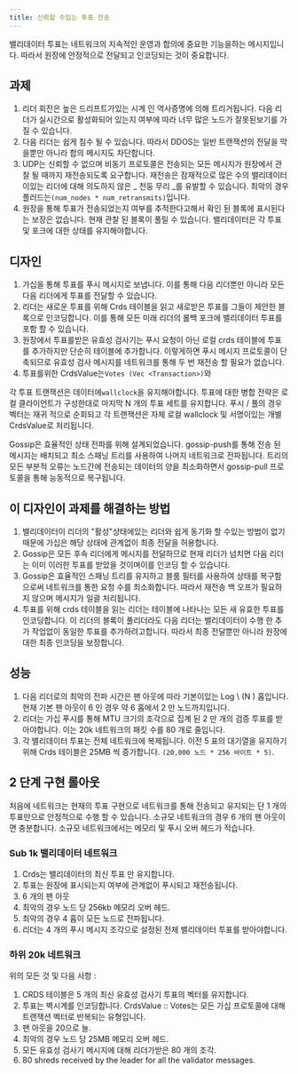 ```yaml
---
title: 신뢰할 수있는 투표 전송
---
```


밸리데이터 투표는 네트워크의 지속적인 운영과 합의에 중요한 기능을하는 메시지입니다. 따라서 원장에 안정적으로 전달되고 인코딩되는 것이 중요합니다.

## 과제

1. 리더 회전은 높은 드리프트가있는 시계 인 역사증명에 의해 트리거됩니다. 다음 리더가 실시간으로 활성화되어 있는지 여부에 따라 너무 많은 노드가 잘못된보기를 가질 수 있습니다.
2. 다음 리더는 쉽게 침수 될 수 있습니다. 따라서 DDOS는 일반 트랜잭션의 전달을 막을뿐만 아니라 합의 메시지도 차단합니다.
3. UDP는 신뢰할 수 없으며 비동기 프로토콜은 전송되는 모든 메시지가 원장에서 관찰 될 때까지 재전송되도록 요구합니다. 재전송은 잠재적으로 많은 수의 밸리데이터이있는 리더에 대해 의도하지 않은 _ 천둥 무리 _를 유발할 수 있습니다. 최악의 경우 플러드는`(num_nodes * num_retransmits)`입니다.
4. 원장을 통해 투표가 전송되었는지 여부를 추적한다고해서 확인 된 블록에 표시된다는 보장은 없습니다. 현재 관찰 된 블록이 풀릴 수 있습니다. 밸리데이터은 각 투표 및 포크에 대한 상태를 유지해야합니다.

## 디자인

1. 가십을 통해 투표를 푸시 메시지로 보냅니다. 이를 통해 다음 리더뿐만 아니라 모든 다음 리더에게 투표를 전달할 수 있습니다.
2. 리더는 새로운 투표를 위해 Crds 테이블을 읽고 새로받은 투표를 그들이 제안한 블록으로 인코딩합니다. 이를 통해 모든 미래 리더의 롤백 포크에 밸리데이터 투표를 포함 할 수 있습니다.
3. 원장에서 투표를받은 유효성 검사기는 푸시 요청이 아닌 로컬 crds 테이블에 투표를 추가하지만 단순히 테이블에 추가합니다. 이렇게하면 푸시 메시지 프로토콜이 단축되므로 유효성 검사 메시지를 네트워크를 통해 두 번 재전송 할 필요가 없습니다.
4. 투표를위한 CrdsValue는`Votes (Vec <Transaction>)`와

각 투표 트랜잭션은 데이터에`wallclock`을 유지해야합니다. 투표에 대한 병합 전략은 로컬 클라이언트가 구성한대로 마지막 N 개의 투표 세트를 유지합니다. 푸시 / 풀의 경우 벡터는 재귀 적으로 순회되고 각 트랜잭션은 자체 로컬 wallclock 및 서명이있는 개별 CrdsValue로 처리됩니다.

Gossip은 효율적인 상태 전파를 위해 설계되었습니다. gossip-push를 통해 전송 된 메시지는 배치되고 최소 스패닝 트리를 사용하여 나머지 네트워크로 전파됩니다. 트리의 모든 부분적 오류는 노드간에 전송되는 데이터의 양을 최소화하면서 gossip-pull 프로토콜을 통해 능동적으로 복구됩니다.

## 이 디자인이 과제를 해결하는 방법

1. 밸리데이터이 리더의 "활성"상태에있는 리더와 쉽게 동기화 할 수있는 방법이 없기 때문에 가십은 해당 상태에 관계없이 최종 전달을 허용합니다.
2. Gossip은 모든 후속 리더에게 메시지를 전달하므로 현재 리더가 넘치면 다음 리더는 이미 이러한 투표를 받았을 것이며이를 인코딩 할 수 있습니다.
3. Gossip은 효율적인 스패닝 트리를 유지하고 블룸 필터를 사용하여 상태를 복구함으로써 네트워크를 통한 요청 수를 최소화합니다. 따라서 재전송 백 오프가 필요하지 않으며 메시지가 일괄 처리됩니다.
4. 투표를 위해 crds 테이블을 읽는 리더는 테이블에 나타나는 모든 새 유효한 투표를 인코딩합니다. 이 리더의 블록이 풀리더라도 다음 리더는 밸리데이터이 수행 한 추가 작업없이 동일한 투표를 추가하려고합니다. 따라서 최종 전달뿐만 아니라 원장에 대한 최종 인코딩을 보장합니다.

## 성능

1. 다음 리더로의 최악의 전파 시간은 팬 아웃에 따라 기본이있는 Log \ (N \) 홉입니다. 현재 기본 팬 아웃이 6 인 경우 약 6 홉에서 2 만 노드까지입니다.
2. 리더는 가십 푸시를 통해 MTU 크기의 조각으로 집계 된 2 만 개의 검증 투표를 받아야합니다. 이는 20k 네트워크의 패킷 수를 80 개로 줄입니다.
3. 각 밸리데이터 투표는 전체 네트워크에 복제됩니다. 이전 5 표의 대기열을 유지하기 위해 Crds 테이블은 25MB 씩 증가합니다. `(20,000 노드 * 256 바이트 * 5)`.

## 2 단계 구현 롤아웃

처음에 네트워크는 현재의 투표 구현으로 네트워크를 통해 전송되고 유지되는 단 1 개의 투표만으로 안정적으로 수행 할 수 있습니다. 소규모 네트워크의 경우 6 개의 팬 아웃이면 충분합니다. 소규모 네트워크에서는 메모리 및 푸시 오버 헤드가 적습니다.

### Sub 1k 밸리데이터 네트워크

1. Crds는 밸리데이터의 최신 투표 만 유지합니다.
2. 투표는 원장에 표시되는지 여부에 관계없이 푸시되고 재전송됩니다.
3. 6 개의 팬 아웃
4. 최악의 경우 노드 당 256kb 메모리 오버 헤드.
5. 최악의 경우 4 홉이 모든 노드로 전파됩니다.
6. 리더는 4 개의 푸시 메시지 조각으로 설정된 전체 밸리데이터 투표를 받아야합니다.

### 하위 20k 네트워크

위의 모든 것 및 다음 사항 :

1. CRDS 테이블은 5 개의 최신 유효성 검사기 투표의 벡터를 유지합니다.
2. 투표는 벽시계를 인코딩합니다. CrdsValue :: Votes는 모든 가십 프로토콜에 대해 트랜잭션 벡터로 반복되는 유형입니다.
3. 팬 아웃을 20으로 늘.
4. 최악의 경우 노드 당 25MB 메모리 오버 헤드.
5. 모든 유효성 검사기 메시지에 대해 리더가받은 80 개의 조각.
6. 80 shreds received by the leader for all the validator messages.
